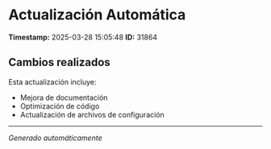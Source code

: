 # Actualización Automática

**Timestamp:** 2025-03-28 15:05:48
**ID:** 31864

## Cambios realizados

Esta actualización incluye:
- Mejora de documentación
- Optimización de código
- Actualización de archivos de configuración

---
*Generado automáticamente*
